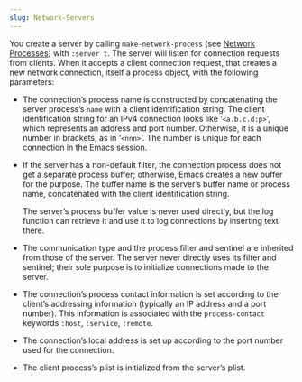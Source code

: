 ```yaml
---
slug: Network-Servers
---
```


You create a server by calling `make-network-process` (see [Network Processes](Network-Processes)) with `:server t`. The server will listen for connection requests from clients. When it accepts a client connection request, that creates a new network connection, itself a process object, with the following parameters:

*   The connection’s process name is constructed by concatenating the server process’s `name` with a client identification string. The client identification string for an IPv4 connection looks like ‘`<a.b.c.d:p>`’, which represents an address and port number. Otherwise, it is a unique number in brackets, as in ‘`<nnn>`’. The number is unique for each connection in the Emacs session.

*   If the server has a non-default filter, the connection process does not get a separate process buffer; otherwise, Emacs creates a new buffer for the purpose. The buffer name is the server’s buffer name or process name, concatenated with the client identification string.

    The server’s process buffer value is never used directly, but the log function can retrieve it and use it to log connections by inserting text there.

*   The communication type and the process filter and sentinel are inherited from those of the server. The server never directly uses its filter and sentinel; their sole purpose is to initialize connections made to the server.

*   The connection’s process contact information is set according to the client’s addressing information (typically an IP address and a port number). This information is associated with the `process-contact` keywords `:host`, `:service`, `:remote`.

*   The connection’s local address is set up according to the port number used for the connection.

*   The client process’s plist is initialized from the server’s plist.
